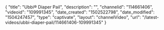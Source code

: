 {
    "title": "Ubbi&reg; Diaper Pail",
    "description": "",
    "channelid": "114661406",
    "videoid": "109991345",
    "date_created": "1502522798",
    "date_modified": "1504247457",
    "type": "captivate",
    "layout": "channelVideo",
    "url": "\/latest-videos\/ubbi-diaper-pail\/114661406-109991345"
}